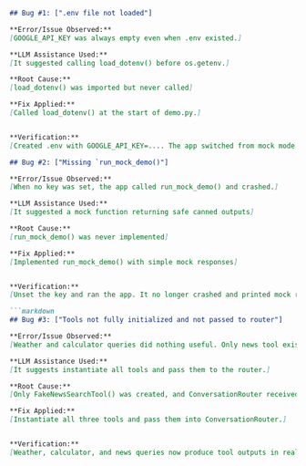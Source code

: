 ```markdown
## Bug #1: [".env file not loaded"]

**Error/Issue Observed:**
[GOOGLE_API_KEY was always empty even when .env existed.]

**LLM Assistance Used:**
[It suggested calling load_dotenv() before os.getenv.]

**Root Cause:**
[load_dotenv() was imported but never called]

**Fix Applied:**
[Called load_dotenv() at the start of demo.py.]


**Verification:**
[Created .env with GOOGLE_API_KEY=.... The app switched from mock mode to real mode.]
```

```markdown
## Bug #2: ["Missing `run_mock_demo()"]

**Error/Issue Observed:**
[When no key was set, the app called run_mock_demo() and crashed.]

**LLM Assistance Used:**
[It suggested a mock function returning safe canned outputs]

**Root Cause:**
[run_mock_demo() was never implemented]

**Fix Applied:**
[Implemented run_mock_demo() with simple mock responses]


**Verification:**
[Unset the key and ran the app. It no longer crashed and printed mock results.]

```markdown
## Bug #3: ["Tools not fully initialized and not passed to router"]

**Error/Issue Observed:**
[Weather and calculator queries did nothing useful. Only news tool existed.]

**LLM Assistance Used:**
[It suggests instantiate all tools and pass them to the router.]

**Root Cause:**
[Only FakeNewsSearchTool() was created, and ConversationRouter received no tools.]

**Fix Applied:**
[Instantiate all three tools and pass them into ConversationRouter.]


**Verification:**
[Weather, calculator, and news queries now produce tool outputs in real mode.]